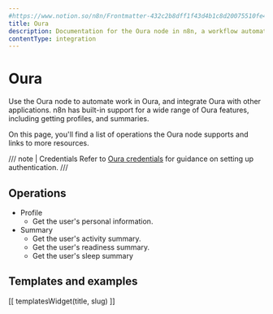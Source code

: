 ```yaml
---
#https://www.notion.so/n8n/Frontmatter-432c2b8dff1f43d4b1c8d20075510fe4
title: Oura
description: Documentation for the Oura node in n8n, a workflow automation platform. Includes details of operations and configuration, and links to examples and credentials information.
contentType: integration
---
```


# Oura

Use the Oura node to automate work in Oura, and integrate Oura with other applications. n8n has built-in support for a wide range of Oura features, including getting profiles, and summaries. 

On this page, you'll find a list of operations the Oura node supports and links to more resources.

/// note | Credentials
Refer to [Oura credentials](/integrations/builtin/credentials/oura/) for guidance on setting up authentication. 
///

## Operations

* Profile
    * Get the user's personal information.
* Summary
    * Get the user's activity summary.
    * Get the user's readiness summary.
    * Get the user's sleep summary

## Templates and examples

<!-- see https://www.notion.so/n8n/Pull-in-templates-for-the-integrations-pages-37c716837b804d30a33b47475f6e3780 -->
[[ templatesWidget(title, slug) ]]
